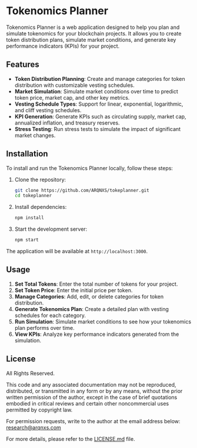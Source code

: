 # Tokenomics Planner

Tokenomics Planner is a web application designed to help you plan and simulate tokenomics for your blockchain projects. It allows you to create token distribution plans, simulate market conditions, and generate key performance indicators (KPIs) for your project.

## Features

- **Token Distribution Planning**: Create and manage categories for token distribution with customizable vesting schedules.
- **Market Simulation**: Simulate market conditions over time to predict token price, market cap, and other key metrics.
- **Vesting Schedule Types**: Support for linear, exponential, logarithmic, and cliff vesting schedules.
- **KPI Generation**: Generate KPIs such as circulating supply, market cap, annualized inflation, and treasury reserves.
- **Stress Testing**: Run stress tests to simulate the impact of significant market changes.

## Installation

To install and run the Tokenomics Planner locally, follow these steps:

1. Clone the repository:
    ```bash
    git clone https://github.com/ARQNXS/tokeplanner.git
    cd tokeplanner
    ```

2. Install dependencies:
    ```bash
    npm install
    ```

3. Start the development server:
    ```bash
    npm start
    ```

The application will be available at `http://localhost:3000`.

## Usage

1. **Set Total Tokens**: Enter the total number of tokens for your project.
2. **Set Token Price**: Enter the initial price per token.
3. **Manage Categories**: Add, edit, or delete categories for token distribution.
4. **Generate Tokenomics Plan**: Create a detailed plan with vesting schedules for each category.
5. **Run Simulation**: Simulate market conditions to see how your tokenomics plan performs over time.
6. **View KPIs**: Analyze key performance indicators generated from the simulation.

## License

All Rights Reserved.

This code and any associated documentation may not be reproduced, distributed, or transmitted in any form or by any means, without the prior written permission of the author, except in the case of brief quotations embodied in critical reviews and certain other noncommercial uses permitted by copyright law.

For permission requests, write to the author at the email address below:
[research@arqnxs.com](mailto:research@arqnxs.com)

For more details, please refer to the [LICENSE.md](LICENSE.md) file.
